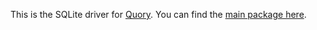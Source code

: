 This is the SQLite driver for [Quory](https://github.com/CNimmo16/quory). You can find the [main package here](https://www.npmjs.com/package/@quory/core).
